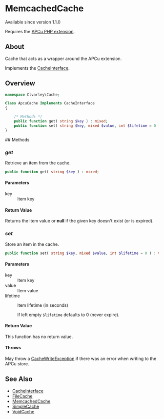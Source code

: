 # MemcachedCache

Available since version 1.1.0

Requires the [APCu PHP extension](https://www.php.net/manual/en/book.apcu).

## About

Cache that acts as a wrapper around the APCu extension.

Implements the [CacheInterface](CacheInterface.md).

## Overview

```php
namespace Clvarley\Cache;

Class ApcuCache Implements CacheInterface
{

    /* Methods */
    public function get( string $key ) : mixed;
    public function set( string $key, mixed $value, int $lifetime = 0 ) : void;
}
```

## Methods
### *get*

Retrieve an item from the cache.

```php
public function get( string $key ) : mixed;
```

#### Parameters

<dl>
  <dt>key</dt>
  <dd>Item key</dd>
</dl>

#### Return Value

Returns the item value or **null** if the given key doesn't exist (or is
expired).

### *set*

Store an item in the cache.

```php
public function set( string $key, mixed $value, int $lifetime = 0 ) : void;
```

#### Parameters

<dl>
  <dt>key</dt>
  <dd>Item key</dd>
  <dt>value</dt>
  <dd>Item value</dd>
  <dt>lifetime</dt>
  <dd>
    <p>Item lifetime (in seconds)</p>
    <p>If left empty <code>$lifetime</code> defaults to 0 (never expire).</p>
  </dd>
</dl>

#### Return Value

This function has no return value.

#### Throws

May throw a [CacheWriteException](Exception/CacheWriteException.md) if there was
an error when writing to the APCu store.

## See Also

* [CacheInterface](CacheInterface.md)
* [FileCache](FileCache.md)
* [MemcachedCache](MemcachedCache.md)
* [SimpleCache](SimpleCache.md)
* [VoidCache](VoidCache.md)
